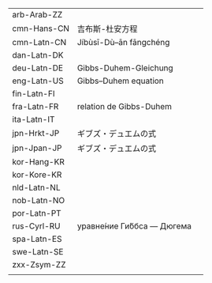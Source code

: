 | | | |
|-|-|-|
| arb-Arab-ZZ |  |  |
| cmn-Hans-CN | 吉布斯-杜安方程 |  |
| cmn-Latn-CN | Jíbùsī-Dù–ān fāngchéng |  |
| dan-Latn-DK |  |  |
| deu-Latn-DE | Gibbs-Duhem-Gleichung |  |
| eng-Latn-US | Gibbs–Duhem equation |  |
| fin-Latn-FI |  |  |
| fra-Latn-FR | relation de Gibbs-Duhem |  |
| ita-Latn-IT |  |  |
| jpn-Hrkt-JP | ギブズ・デュエムの式 |  |
| jpn-Jpan-JP | ギブズ・デュエムの式 |  |
| kor-Hang-KR |  |  |
| kor-Kore-KR |  |  |
| nld-Latn-NL |  |  |
| nob-Latn-NO |  |  |
| por-Latn-PT |  |  |
| rus-Cyrl-RU | уравне́ние Ги́ббса — Дюгема |  |
| spa-Latn-ES |  |  |
| swe-Latn-SE |  |  |
| zxx-Zsym-ZZ |  |  |
|  |  |  |